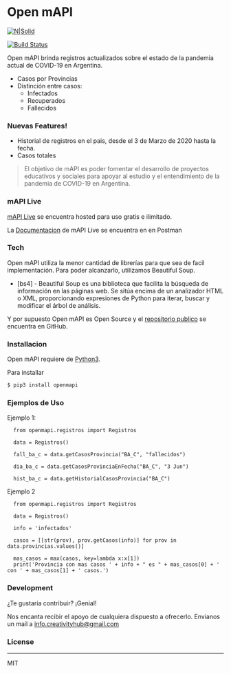 # Open mAPI

[![N|Solid](https://www.mapi.live/static/poweredby.png)](https://www.mapi.live)

[![Build Status](https://travis-ci.org/joemccann/dillinger.svg?branch=master)](https://github.com/IgnacioPardo/Open-mAPI)

Open mAPI brinda registros actualizados sobre el estado de la pandemia actual de COVID-19 en Argentina.

  - Casos por Provincias
  - Distinción entre casos:
    - Infectados
    - Recuperados
    - Fallecidos

### Nuevas Features!

  - Historial de registros en el pais, desde el 3 de Marzo de 2020 hasta la fecha.
  - Casos totales

> El objetivo de mAPI es poder fomentar el 
> desarrollo de proyectos educativos y sociales
> para apoyar al estudio y el entendimiento
> de la pandemia de COVID-19 en Argentina.

### mAPI Live
[mAPI Live] se encuentra hosted para uso gratis e ilimitado.

La [Documentacion] de mAPI Live se encuentra en en Postman

### Tech

Open mAPI utiliza la menor cantidad de librerías para que sea de facil implementación. Para poder alcanzarlo, utilizamos Beautiful Soup.

* [bs4] - Beautiful Soup es una biblioteca que facilita la búsqueda de información en las páginas web. Se sitúa encima de un analizador HTML o XML, proporcionando expresiones de Python para iterar, buscar y modificar el árbol de análisis.

Y por supuesto Open mAPI es Open Source y el [repositorio publico][dill] se encuentra en GitHub.

### Installacion

Open mAPI requiere de  [Python3](https://www.python.org/).

Para installar 

```sh
$ pip3 install openmapi
```

### Ejemplos de Uso
Ejemplo 1:

```
  from openmapi.registros import Registros

  data = Registros()

  fall_ba_c = data.getCasosProvincia("BA_C", "fallecidos")

  dia_ba_c = data.getCasosProvinciaEnFecha("BA_C", "3 Jun")

  hist_ba_c = data.getHistorialCasosProvincia("BA_C")
```
Ejemplo 2

```
  from openmapi.registros import Registros

  data = Registros()

  info = 'infectados'

  casos = [[str(prov), prov.getCasos(info)] for prov in data.provincias.values()]

  mas_casos = max(casos, key=lambda x:x[1])
  print('Provincia con mas casos ' + info + " es " + mas_casos[0] + ' con ' + mas_casos[1] + ' casos.')
```

### Development

¿Te gustaria contribuir? ¡Genial!

Nos encanta recibir el apoyo de cualquiera dispuesto a ofrecerlo.
Envianos un mail a
info.creativityhub@gmail.com

### License
----

MIT


   [dill]: <https://github.com/IgnacioPardo/Open-mAPI/>
   [git-repo-url]: <https://github.com/IgnacioPardo/Open-mAPI.git>
   [markdown-it]: <https://github.com/markdown-it/markdown-it>
   [mAPI Live]: <https://www.mapi.live/api>
   [Documentacion]: <https://documenter.getpostman.com/view/4501185/T1DsAbwg?version=latestw>
